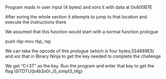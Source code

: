 Program reads in user input (4 bytes) and xors it with data at 0x400B7E

After xoring the whole section it attempts to jump to that location and execute the instructions there

We assumed that this function would start with a normal function prologue 

push rbp
mov	rbp, rsp

We can take the opcode of this prologue (which is four bytes,554889E5) and xor that in Binary Ninja  to get the key needed to complete the challenge 

We get “C<3T” as the key. Run the program and enter that key to get the flag
ISITDTU{b4b3x0r_i5_simpl3_t4g}
